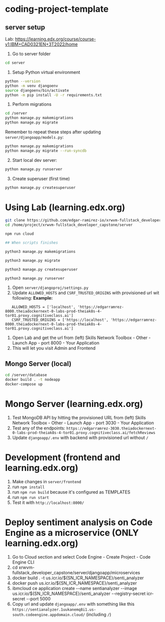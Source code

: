 # coding-project-template

## server setup

Lab: https://learning.edx.org/course/course-v1:IBM+CAD0321EN+3T2022/home

1. Go to server folder

```bash
cd server
```

1. Setup Python virtual environment

```bash
python --version
python -m venv djangoenv
source djangoenv/bin/activate
python -m pip install -U -r requirements.txt
```

1. Perform migrations

```bash
cd /server
python manage.py makemigrations
python manage.py migrate
```

Remember to repeat these steps after updating `server/djangoapp/models.py`:

```bash
python manage.py makemigrations
python manage.py migrate --run-syncdb
```

2. Start local dev server:

```bash
python manage.py runserver
```

3. Create superuser (first time)

```bash
python manage.py createsuperuser
```

# Using Lab (learning.edx.org)

```bash
git clone https://github.com/edgar-ramirez-io/xrwvm-fullstack_developer_capstone.git
cd /home/project/xrwvm-fullstack_developer_capstone/server

npm run cloud

## When scripts finishes

python3 manage.py makemigrations

python3 manage.py migrate

python3 manage.py createsuperuser

python3 manage.py runserver
```

1. Open `server/djangoproj/settings.py`
1. Update `ALLOWED_HOSTS` and `CSRF_TRUSTED_ORIGINS` with provisioned url wit following:
   **Example:**

```
   ALLOWED_HOSTS = ['localhost', 'https://edgarramrez-8000.theiadockernext-0-labs-prod-theiak8s-4-tor01.proxy.cognitiveclass.ai']
   CSRF_TRUSTED_ORIGINS = ['https://localhost', 'https://edgarramrez-8000.theiadockernext-0-labs-prod-theiak8s-4-tor01.proxy.cognitiveclass.ai']
```

1. Open Lab and get the url from (left) Skills Network Toolbox - Other - Launch App - port 8000 - Your Application
1. This will let you visit Admin and Frontend

## Mongo Server (local)

```bash
cd /server/database
docker build . -t nodeapp
docker-compose up
```

# Mongo Server (learning.edx.org)

1. Test MongoDB API by hitting the provisioned URL from (left) Skills Network Toolbox - Other - Launch App - port 3030 - Your Application
1. Test any of the endpoints: `https://edgarramrez-3030.theiadockernext-0-labs-prod-theiak8s-4-tor01.proxy.cognitiveclass.ai/fetchReviews`
1. Update `djangoapp/.env` with backend with provisioned url without `/`

# Development (frontend and learning.edx.org)

1. Make changes in `server/frontend`
1. run `npm install`
1. run `npm run build` because it's configured as TEMPLATES
1. run `npm run start`
1. Test it with `http://localhost:8000/`

# Deploy sentiment analysis on Code Engine as a microservice (ONLY learning.edx.org)

1. Go to Cloud section and select Code Engine - Create Project - Code Engine CLI
1. cd xrwvm-fullstack_developer_capstone/server/djangoapp/microservices
1. docker build . -t us.icr.io/${SN_ICR_NAMESPACE}/senti_analyzer
1. docker push us.icr.io/${SN_ICR_NAMESPACE}/senti_analyzer
1. ibmcloud ce application create --name sentianalyzer --image us.icr.io/${SN_ICR_NAMESPACE}/senti_analyzer --registry-secret icr-secret --port 5000
1. Copy url and update `djangoapp/.env` with something like this `https://sentianalyzer.1uukanemq8i1.us-south.codeengine.appdomain.cloud/` (including `/`)
